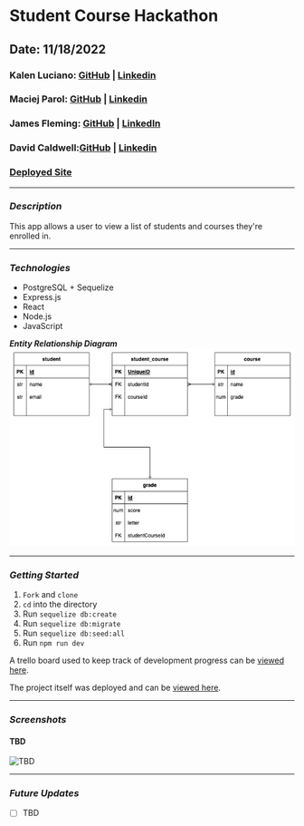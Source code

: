 # Student Course Hackathon

## Date: 11/18/2022

### Kalen Luciano: [GitHub](https://github.com/kalenluciano) | [Linkedin](https://www.linkedin.com/in/kalenluciano/)
### Maciej Parol: [GitHub](https://github.com/Codetitude) | [Linkedin](https://www.linkedin.com/in/maciej-parol-/)
### James Fleming: [GitHub](https://github.com/James-fleming394) | [LinkedIn](https://www.linkedin.com/in/james--fleming/)
### David Caldwell:[GitHub](https://github.com/LeaderOfTheLost) | [Linkedin](https://www.linkedin.com/in/david-caldwell92/)

### [Deployed Site]()

---

### **_Description_**

This app allows a user to view a list of students and courses they're enrolled in.

---

### **_Technologies_**
- PostgreSQL + Sequelize
- Express.js
- React
- Node.js
- JavaScript

**_Entity Relationship Diagram_**
![Entity Relationship Diagram](./student-course-hackathon-ERD.drawio.png)

---

### **_Getting Started_**
1. `Fork` and `clone`
2. `cd` into the directory
3. Run `sequelize db:create`
5. Run `sequelize db:migrate`
6. Run `sequelize db:seed:all`
7. Run `npm run dev`

A trello board used to keep track of development progress can be [viewed here](https://trello.com/b/1qiVnuLP/student-course-hackaton).

The project itself was deployed and can be [viewed here]().

---

### **_Screenshots_**

#### TBD

![TBD]()

---

### **_Future Updates_**

- [ ] TBD
